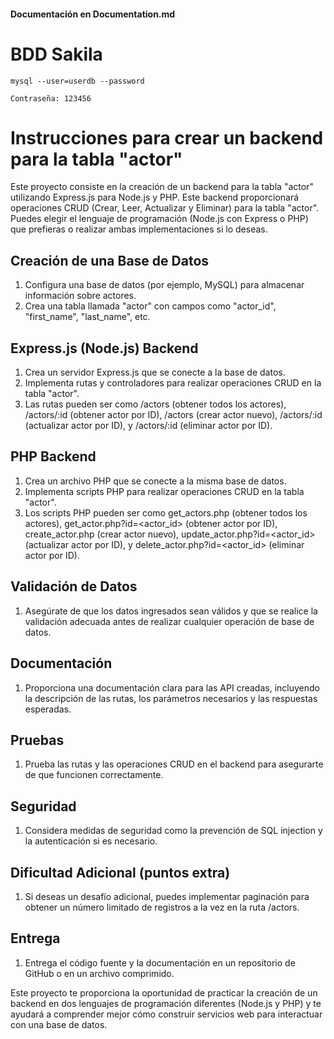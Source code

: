 #### Documentación en Documentation.md

# BDD Sakila
```
mysql --user=userdb --password

Contraseña: 123456
```

# Instrucciones para crear un backend para la tabla "actor"

Este proyecto consiste en la creación de un backend para la tabla "actor" utilizando Express.js para Node.js y PHP. Este backend proporcionará operaciones CRUD (Crear, Leer, Actualizar y Eliminar) para la tabla "actor". Puedes elegir el lenguaje de programación (Node.js con Express o PHP) que prefieras o realizar ambas implementaciones si lo deseas.

## Creación de una Base de Datos

1. Configura una base de datos (por ejemplo, MySQL) para almacenar información sobre actores.
2. Crea una tabla llamada "actor" con campos como "actor_id", "first_name", "last_name", etc.

## Express.js (Node.js) Backend

1. Crea un servidor Express.js que se conecte a la base de datos.
2. Implementa rutas y controladores para realizar operaciones CRUD en la tabla "actor".
3. Las rutas pueden ser como /actors (obtener todos los actores), /actors/:id (obtener actor por ID), /actors (crear actor nuevo), /actors/:id (actualizar actor por ID), y /actors/:id (eliminar actor por ID).

## PHP Backend

1. Crea un archivo PHP que se conecte a la misma base de datos.
2. Implementa scripts PHP para realizar operaciones CRUD en la tabla "actor".
3. Los scripts PHP pueden ser como get_actors.php (obtener todos los actores), get_actor.php?id=<actor_id> (obtener actor por ID), create_actor.php (crear actor nuevo), update_actor.php?id=<actor_id> (actualizar actor por ID), y delete_actor.php?id=<actor_id> (eliminar actor por ID).

## Validación de Datos

1. Asegúrate de que los datos ingresados sean válidos y que se realice la validación adecuada antes de realizar cualquier operación de base de datos.

## Documentación

1. Proporciona una documentación clara para las API creadas, incluyendo la descripción de las rutas, los parámetros necesarios y las respuestas esperadas.

## Pruebas

1. Prueba las rutas y las operaciones CRUD en el backend para asegurarte de que funcionen correctamente.

## Seguridad

1. Considera medidas de seguridad como la prevención de SQL injection y la autenticación si es necesario.

## Dificultad Adicional (puntos extra)

1. Si deseas un desafío adicional, puedes implementar paginación para obtener un número limitado de registros a la vez en la ruta /actors.

## Entrega

1. Entrega el código fuente y la documentación en un repositorio de GitHub o en un archivo comprimido.

Este proyecto te proporciona la oportunidad de practicar la creación de un backend en dos lenguajes de programación diferentes (Node.js y PHP) y te ayudará a comprender mejor cómo construir servicios web para interactuar con una base de datos.
